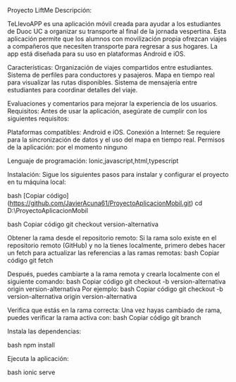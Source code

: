 Proyecto LiftMe
Descripción:

TeLlevoAPP es una aplicación móvil creada para ayudar a los estudiantes de Duoc UC a organizar su transporte al final de la jornada vespertina. Esta aplicación permite que los alumnos con movilización propia ofrezcan viajes a compañeros que necesiten transporte para regresar a sus hogares. La app está diseñada para su uso en plataformas Android e iOS.

Características:
Organización de viajes compartidos entre estudiantes.
Sistema de perfiles para conductores y pasajeros.
Mapa en tiempo real para visualizar las rutas disponibles.
Sistema de mensajería entre estudiantes para coordinar detalles del viaje.

Evaluaciones y comentarios para mejorar la experiencia de los usuarios.
Requisitos:
Antes de usar la aplicación, asegúrate de cumplir con los siguientes requisitos:

Plataformas compatibles: Android e iOS.
Conexión a Internet: Se requiere para la sincronización de datos y el uso del mapa en tiempo real.
Permisos de la aplicación:
por el momento ninguno

Lenguaje de programación: Ionic,javascript,html,typescript


Instalación:
Sigue los siguientes pasos para instalar y configurar el proyecto en tu máquina local:

bash
[Copiar código] (https://github.com/JavierAcuna61/ProyectoAplicacionMobil.git)
cd D:\ProyectoAplicacionMobil

bash
Copiar código
git checkout version-alternativa


Obtener la rama desde el repositorio remoto: Si la rama solo existe en el repositorio remoto (GitHub) y no la tienes localmente, primero debes hacer un fetch para actualizar las referencias a las ramas remotas:
bash
Copiar código
git fetch

Después, puedes cambiarte a la rama remota y crearla localmente con el siguiente comando:
bash
Copiar código
git checkout -b version-alternativa origin version-alternativa
Por ejemplo:
bash
Copiar código
git checkout -b version-alternativa origin version-alternativa

Verifica que estás en la rama correcta: Una vez hayas cambiado de rama, puedes verificar la rama activa con:
bash
Copiar código
git branch

Instala las dependencias:

bash
npm install

Ejecuta la aplicación:

bash
ionic serve
